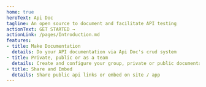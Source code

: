 ```yaml
---
home: true
heroText: Api Doc
tagline: An open source to document and facilitate API testing
actionText: GET STARTED →
actionLink: /pages/Introduction.md
features:
- title: Make Documentation
  details: Do your API documentation via Api Doc's crud system
- title: Private, public or as a team
  details: Create and configure your group, private or public documentation.
- title: Share and Embed
  details: Share public api links or embed on site / app
---
```

